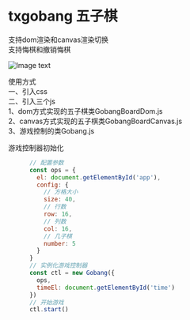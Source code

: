 # txgobang  五子棋 

  支持dom渲染和canvas渲染切换  
  支持悔棋和撤销悔棋  
  
  ![Image text](https://www.isgxj.com/gobang.jpg)
  
  
  
使用方式  
  一、引入css  
  二、引入三个js  
    1、dom方式实现的五子棋类GobangBoardDom.js  
    2、canvas方式实现的五子棋类GobangBoardCanvas.js  
    3、游戏控制的类Gobang.js  
      
游戏控制器初始化  
```javascript
      // 配置参数  
      const ops = {  
        el: document.getElementById('app'),  
        config: {  
          // 方格大小  
          size: 40,  
          // 行数  
          row: 16,  
          // 列数  
          col: 16,  
          // 几子棋  
          number: 5  
        }  
      }  
      // 实例化游戏控制器  
      const ctl = new Gobang({  
        ops,  
        timeEl: document.getElementById('time')  
      })  
      // 开始游戏  
      ctl.start()  
 ```
